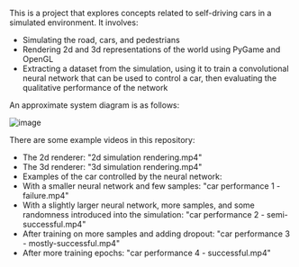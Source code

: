This is a project that explores concepts related to self-driving cars in a simulated environment. It involves:
- Simulating the road, cars, and pedestrians
- Rendering 2d and 3d representations of the world using PyGame and OpenGL
- Extracting a dataset from the simulation, using it to train a convolutional neural network that can be used to control a car, then evaluating the qualitative performance of the network

An approximate system diagram is as follows:

![image](https://github.com/user-attachments/assets/0ad03b79-195b-46de-8bb7-79f458ae9514)


There are some example videos in this repository:
- The 2d renderer: "2d simulation rendering.mp4"
- The 3d renderer: "3d simulation rendering.mp4"
- Examples of the car controlled by the neural network:
- With a smaller neural network and few samples: "car performance 1 - failure.mp4"
- With a slightly larger neural network, more samples, and some randomness introduced into the simulation: "car performance 2 - semi-successful.mp4"
- After training on more samples and adding dropout: "car performance 3 - mostly-successful.mp4"
- After more training epochs: "car performance 4 - successful.mp4"
